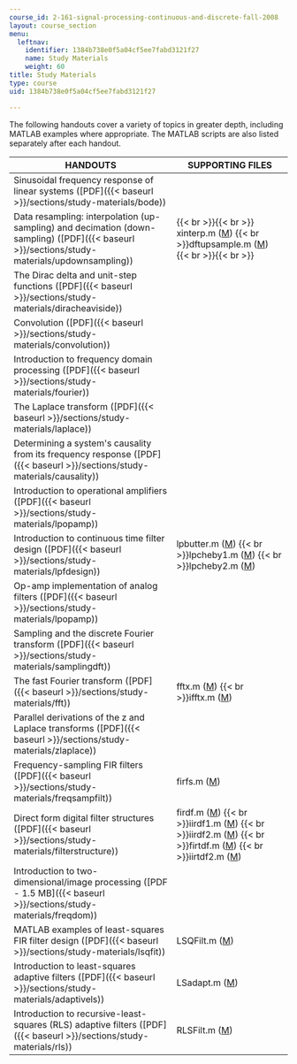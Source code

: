 ```yaml
---
course_id: 2-161-signal-processing-continuous-and-discrete-fall-2008
layout: course_section
menu:
  leftnav:
    identifier: 1384b738e0f5a04cf5ee7fabd3121f27
    name: Study Materials
    weight: 60
title: Study Materials
type: course
uid: 1384b738e0f5a04cf5ee7fabd3121f27

---
```


The following handouts cover a variety of topics in greater depth, including MATLAB examples where appropriate. The MATLAB scripts are also listed separately after each handout.

| HANDOUTS | SUPPORTING FILES |
| --- | --- |
| Sinusoidal frequency response of linear systems ([PDF]({{< baseurl >}}/sections/study-materials/bode)) | &nbsp; |
| Data resampling: interpolation (up-sampling) and decimation (down-sampling) ([PDF]({{< baseurl >}}/sections/study-materials/updownsampling)) |  {{< br >}}{{< br >}} xinterp.m ([M](/courses/mechanical-engineering/2-161-signal-processing-continuous-and-discrete-fall-2008/study-materials/xinterp.m))  {{< br >}}dftupsample.m ([M](/courses/mechanical-engineering/2-161-signal-processing-continuous-and-discrete-fall-2008/study-materials/dftupsample.m)) {{< br >}}{{< br >}}  |
| The Dirac delta and unit-step functions ([PDF]({{< baseurl >}}/sections/study-materials/diracheaviside)) | &nbsp; |
| Convolution ([PDF]({{< baseurl >}}/sections/study-materials/convolution)) | &nbsp; |
| Introduction to frequency domain processing ([PDF]({{< baseurl >}}/sections/study-materials/fourier)) | &nbsp; |
| The Laplace transform ([PDF]({{< baseurl >}}/sections/study-materials/laplace)) | &nbsp; |
| Determining a system's causality from its frequency response ([PDF]({{< baseurl >}}/sections/study-materials/causality)) | &nbsp; |
| Introduction to operational amplifiers ([PDF]({{< baseurl >}}/sections/study-materials/lpopamp)) | &nbsp; |
| Introduction to continuous time filter design ([PDF]({{< baseurl >}}/sections/study-materials/lpfdesign)) | lpbutter.m ([M](/courses/mechanical-engineering/2-161-signal-processing-continuous-and-discrete-fall-2008/study-materials/lpbutter.m))  {{< br >}}lpcheby1.m ([M](/courses/mechanical-engineering/2-161-signal-processing-continuous-and-discrete-fall-2008/study-materials/lpcheby1.m))  {{< br >}}lpcheby2.m ([M](/courses/mechanical-engineering/2-161-signal-processing-continuous-and-discrete-fall-2008/study-materials/lpcheby2.m)) |
| Op-amp implementation of analog filters ([PDF]({{< baseurl >}}/sections/study-materials/lpopamp)) | &nbsp; |
| Sampling and the discrete Fourier transform ([PDF]({{< baseurl >}}/sections/study-materials/samplingdft)) | &nbsp; |
| The fast Fourier transform ([PDF]({{< baseurl >}}/sections/study-materials/fft)) | fftx.m ([M](/courses/mechanical-engineering/2-161-signal-processing-continuous-and-discrete-fall-2008/study-materials/fftx.m))  {{< br >}}ifftx.m ([M](/courses/mechanical-engineering/2-161-signal-processing-continuous-and-discrete-fall-2008/study-materials/ifftx.m)) |
| Parallel derivations of the z and Laplace transforms ([PDF]({{< baseurl >}}/sections/study-materials/zlaplace)) | &nbsp; |
| Frequency-sampling FIR filters ([PDF]({{< baseurl >}}/sections/study-materials/freqsampfilt)) | firfs.m ([M](/courses/mechanical-engineering/2-161-signal-processing-continuous-and-discrete-fall-2008/study-materials/firfs.m)) |
| Direct form digital filter structures ([PDF]({{< baseurl >}}/sections/study-materials/filterstructure)) | firdf.m ([M](/courses/mechanical-engineering/2-161-signal-processing-continuous-and-discrete-fall-2008/study-materials/firdf.m))  {{< br >}}iirdf1.m ([M](/courses/mechanical-engineering/2-161-signal-processing-continuous-and-discrete-fall-2008/study-materials/iirdf1.m))  {{< br >}}iirdf2.m ([M](/courses/mechanical-engineering/2-161-signal-processing-continuous-and-discrete-fall-2008/study-materials/iirdf2.m))  {{< br >}}firtdf.m ([M](/courses/mechanical-engineering/2-161-signal-processing-continuous-and-discrete-fall-2008/study-materials/firtdf.m))  {{< br >}}iirtdf2.m ([M](/courses/mechanical-engineering/2-161-signal-processing-continuous-and-discrete-fall-2008/study-materials/iirtdf2.m)) |
| Introduction to two-dimensional/image processing ([PDF - 1.5 MB]({{< baseurl >}}/sections/study-materials/freqdom)) | &nbsp; |
| MATLAB examples of least-squares FIR filter design ([PDF]({{< baseurl >}}/sections/study-materials/lsqfit)) | LSQFilt.m ([M](/courses/mechanical-engineering/2-161-signal-processing-continuous-and-discrete-fall-2008/study-materials/LSQFilt.m)) |
| Introduction to least-squares adaptive filters ([PDF]({{< baseurl >}}/sections/study-materials/adaptivels)) | LSadapt.m ([M](/courses/mechanical-engineering/2-161-signal-processing-continuous-and-discrete-fall-2008/study-materials/LSadapt.m)) |
| Introduction to recursive-least-squares (RLS) adaptive filters ([PDF]({{< baseurl >}}/sections/study-materials/rls)) | RLSFilt.m ([M](/courses/mechanical-engineering/2-161-signal-processing-continuous-and-discrete-fall-2008/study-materials/RLSFilt.m))